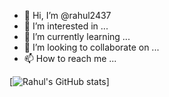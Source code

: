 - 👋 Hi, I’m @rahul2437
- 👀 I’m interested in ...
- 🌱 I’m currently learning ...
- 💞️ I’m looking to collaborate on ...
- 📫 How to reach me ...

[![Rahul's GitHub stats](https://github-readme-stats.vercel.app/api?username=rahul2437&show_icons=true&theme=radical)]

<!---
rahul2437/rahul2437 is a ✨ special ✨ repository because its `README.md` (this file) appears on your GitHub profile.
You can click the Preview link to take a look at your changes.
--->
